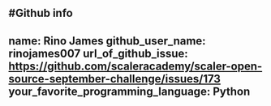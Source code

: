#Github info
---
name: Rino James
github_user_name: rinojames007
url_of_github_issue: https://github.com/scaleracademy/scaler-open-source-september-challenge/issues/173
your_favorite_programming_language: Python
---
